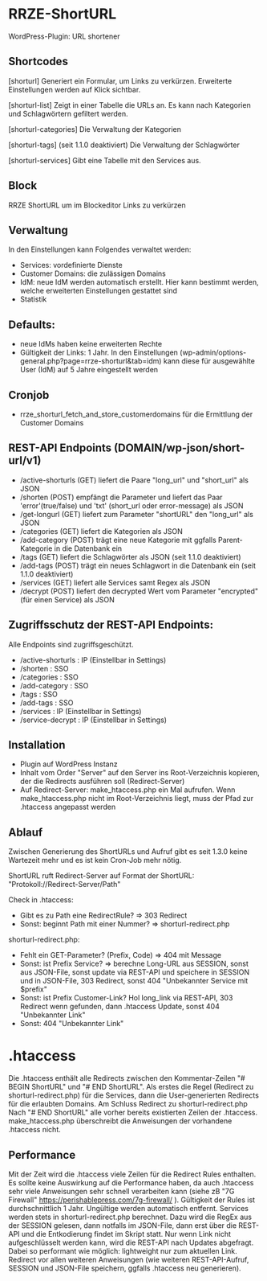 # RRZE-ShortURL
WordPress-Plugin: URL shortener

## Shortcodes
[shorturl] 
Generiert ein Formular, um Links zu verkürzen.
Erweiterte Einstellungen werden auf Klick sichtbar. 

[shorturl-list]
Zeigt in einer Tabelle die URLs an. Es kann nach Kategorien und Schlagwörtern gefiltert werden. 

[shorturl-categories]
Die Verwaltung der Kategorien

[shorturl-tags] (seit 1.1.0 deaktiviert)
Die Verwaltung der Schlagwörter

[shorturl-services]
Gibt eine Tabelle mit den Services aus.

## Block
RRZE ShortURL um im Blockeditor Links zu verkürzen

## Verwaltung
In den Einstellungen kann Folgendes verwaltet werden:
- Services: vordefinierte Dienste 
- Customer Domains: die zulässigen Domains
- IdM: neue IdM werden automatisch erstellt. Hier kann bestimmt werden, welche erweiterten Einstellungen gestattet sind
- Statistik

## Defaults:
- neue IdMs haben keine erweiterten Rechte
- Gültigkeit der Links: 1 Jahr. In den Einstellungen (wp-admin/options-general.php?page=rrze-shorturl&tab=idm) kann diese für ausgewählte User (IdM) auf 5 Jahre eingestellt werden

## Cronjob
- rrze_shorturl_fetch_and_store_customerdomains für die Ermittlung der Customer Domains

## REST-API Endpoints (DOMAIN/wp-json/short-url/v1)
- /active-shorturls (GET) liefert die Paare "long_url" und "short_url" als JSON
- /shorten (POST) empfängt die Parameter und liefert das Paar 'error'(true/false) und 'txt' (short_url oder error-message) als JSON
- /get-longurl (GET) liefert zum Parameter "shortURL" den "long_url" als JSON
- /categories (GET) liefert die Kategorien als JSON
- /add-category (POST) trägt eine neue Kategorie mit ggfalls Parent-Kategorie in die Datenbank ein
- /tags (GET) liefert die Schlagwörter als JSON (seit 1.1.0 deaktiviert)
- /add-tags (POST) trägt ein neues Schlagwort in die Datenbank ein (seit 1.1.0 deaktiviert)
- /services (GET) liefert alle Services samt Regex als JSON
- /decrypt (POST) liefert den decrypted Wert vom Parameter "encrypted" (für einen Service) als JSON

## Zugriffsschutz der REST-API Endpoints:
Alle Endpoints sind zugriffsgeschützt.
- /active-shorturls : IP (Einstellbar in Settings)
- /shorten : SSO
- /categories : SSO
- /add-category : SSO
- /tags : SSO
- /add-tags : SSO
- /services : IP (Einstellbar in Settings)
- /service-decrypt : IP (Einstellbar in Settings)

## Installation
- Plugin auf WordPress Instanz
- Inhalt vom Order "Server" auf den Server ins Root-Verzeichnis kopieren, der die Redirects ausführen soll (Redirect-Server)
- Auf Redirect-Server: make_htaccess.php ein Mal aufrufen. Wenn make_htaccess.php nicht im Root-Verzeichnis liegt, muss der Pfad zur .htaccess angepasst werden

## Ablauf 
Zwischen Generierung des ShortURLs und Aufruf gibt es seit 1.3.0 keine Wartezeit mehr und es ist kein Cron-Job mehr nötig.

ShortURL ruft Redirect-Server auf
Format der ShortURL: "Protokoll://Redirect-Server/Path"

Check in .htaccess: 
- Gibt es zu Path eine RedirectRule? => 303 Redirect 
- Sonst: beginnt Path mit einer Nummer? => shorturl-redirect.php

shorturl-redirect.php:
- Fehlt ein GET-Parameter? (Prefix, Code) => 404 mit Message 
- Sonst: ist Prefix Service? => berechne Long-URL aus SESSION, sonst aus JSON-File, sonst update via REST-API und speichere in SESSION und in JSON-File, 303 Redirect, sonst 404 "Unbekannter Service mit $prefix"
- Sonst: ist Prefix Customer-Link? Hol long_link via REST-API, 303 Redirect wenn gefunden, dann .htaccess Update, sonst 404 "Unbekannter Link" 
- Sonst: 404 "Unbekannter Link"

# .htaccess
Die .htaccess enthält alle Redirects zwischen den Kommentar-Zeilen "# BEGIN ShortURL" und "# END ShortURL".
Als erstes die Regel (Redirect zu shorturl-redirect.php) für die Services, dann die User-generierten Redirects für die erlaubten Domains. Am Schluss Redirect zu shorturl-redirect.php
Nach "# END ShortURL" alle vorher bereits existierten Zeilen der .htaccess. 
make_htaccess.php überschreibt die Anweisungen der vorhandene .htaccess nicht.


## Performance
Mit der Zeit wird die .htaccess viele Zeilen für die Redirect Rules enthalten.
Es sollte keine Auswirkung auf die Performance haben, da auch .htaccess sehr viele Anweisungen sehr schnell verarbeiten kann (siehe zB "7G Firewall" https://perishablepress.com/7g-firewall/ ). Gültigkeit der Rules ist durchschnittlich 1 Jahr. Ungültige werden automatisch entfernt.
Services werden stets in shorturl-redirect.php berechnet. Dazu wird die RegEx aus der SESSION gelesen, dann notfalls im JSON-File, dann erst über die REST-API und die Entkodierung findet im Skript statt. Nur wenn Link nicht aufgeschlüsselt werden kann, wird die REST-API nach Updates abgefragt. Dabei so performant wie möglich: lightweight nur zum aktuellen Link. Redirect vor allen weiteren Anweisungen (wie weiteren REST-API-Aufruf, SESSION und JSON-File speichern, ggfalls .htaccess neu generieren).





